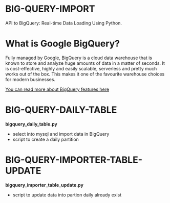 # BIG-QUERY-IMPORT
API to BigQuery: Real-time Data Loading Using Python.

# What is Google BigQuery?
Fully managed by Google, BigQuery is a cloud data warehouse that is known to store and analyze huge amounts of data in a matter of seconds.
It is cost-effective, highly and easily scalable, serverless and pretty much works out of the box. This makes it one of the favourite warehouse choices for modern businesses.

[You can read more about BigQuery features here](https://cloud.google.com/bigquery)

# BIG-QUERY-DAILY-TABLE
**bigquery_daily_table.py**
* select into mysql and import data in BigQuery
* script to create a daily partition

# BIG-QUERY-IMPORTER-TABLE-UPDATE
**bigquery_importer_table_update.py**
* script to update data into partion daily already exist 
